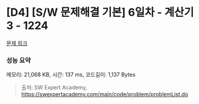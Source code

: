 # [D4] [S/W 문제해결 기본] 6일차 - 계산기3 - 1224 

[문제 링크](https://swexpertacademy.com/main/code/problem/problemDetail.do?contestProbId=AV14tDX6AFgCFAYD) 

### 성능 요약

메모리: 21,068 KB, 시간: 137 ms, 코드길이: 1,137 Bytes



> 출처: SW Expert Academy, https://swexpertacademy.com/main/code/problem/problemList.do